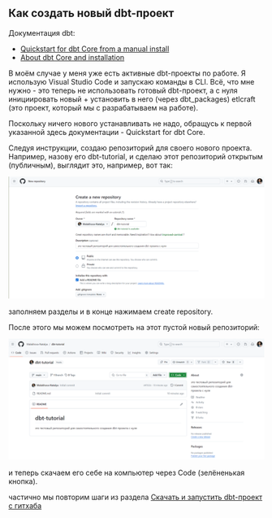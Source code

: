 ## Как создать новый dbt-проект

Документация dbt: 
- [Quickstart for dbt Core from a manual install](https://docs.getdbt.com/guides/manual-install?step=1)
- [About dbt Core and installation](https://docs.getdbt.com/docs/core/installation-overview)

В моём случае у меня уже есть активные dbt-проекты по работе. Я использую Visual Studio Code и запускаю команды в CLI. Всё, что мне нужно - это теперь не использовать готовый dbt-проект, а с нуля инициировать новый + установить в него (через dbt_packages) etlcraft (это проект, который мы с разрабатываем на работе).

Поскольку ничего нового устанавливать не надо, обращусь к первой указанной здесь документации - Quickstart for dbt Core.

Следуя инструкции, создаю репозиторий для своего нового проекта. Например, назову его dbt-tutorial, и сделаю этот репозиторий открытым (публичным), выглядит это, например, вот так:

![cover](https://github.com/Malakhova-Natalya/Snippets/blob/main/dbt/dbt_init_new_project/01_create_new_repository.png)

заполняем разделы и в конце нажимаем create repository.

После этого мы можем посмотреть на этот пустой новый репозиторий:

![cover](https://github.com/Malakhova-Natalya/Snippets/blob/main/dbt/dbt_init_new_project/02_empty_new_repository.png)

и теперь скачаем его себе на компьютер через Code (зелёненькая кнопка).

частично мы повторим шаги из раздела [Скачать и запустить dbt-проект с гитхаба](https://github.com/Malakhova-Natalya/Snippets/blob/main/dbt/start_dbt_project_from_github/README.md)

